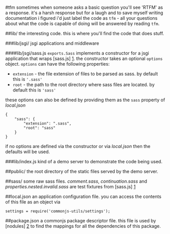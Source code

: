 #tfm
sometimes when someone asks a basic question you'll see 'RTFM' as a response.  it's a harsh response but for a laugh and to save myself writing documentation i figured i'd just label the code as `tfm` - all your questions about what the code is capable of doing will be answered by reading `tfm`.

##lib/
the interesting code.  this is where you'll find the code that does stuff.

###lib/jsgi/
jsgi applications and middleware

####lib/jsgi/sass.js
`exports.Sass` implements a constructor for a jsgi application that wraps [sass.js] [1].  the constructor takes an optional `options` object.  `options` can have the following properties:

* `extension` - the file extension of files to be parsed as sass.  by default this is `'.sass'`
* `root` - the path to the root directory where sass files are located.  by default this is `'sass'`

these options can also be defined by providing them as the `sass` property of _local.json_

	{
		"sass": {
			"extension": ".sass",
			"root": "sass"
		}
	}
	
if no options are defined via the constructor or via _local.json_ then the defaults will be used.
	
###lib/index.js
kind of a demo server to demonstrate the code being used.

##public/
the root directory of the static files served by the demo server.

##sass/
some raw sass files.  _comment.sass_, _continuation.sass_ and _properties.nested.invalid.sass_ are test fixtures from [sass.js] [1]

##local.json
an application configuration file.  you can access the contents of this file as an object via

	settings = require('commonjs-utils/settings');

##package.json
a commonjs package descriptor file.  this file is used by [nodules] [2] to find the mappings for all the dependencies of this package.

 [1]: http://github.com/visionmedia/sass.js	"sass.js"
 [2]: http://github.com/kriszyp/nodules		"nodules"

